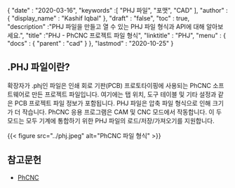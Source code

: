 {
  "date" : "2020-03-16",
  "keywords" :[ "PHJ 파일", "포맷", "CAD" ],
  "author" : {
    "display_name" : "Kashif Iqbal"
},
  "draft" : "false",
  "toc" : true,
  "description" :"PHJ 파일을 만들고 열 수 있는 PHJ 파일 형식과 API에 대해 알아보세요.",
  "title" :"PHJ - PhCNC 프로젝트 파일 형식",
  "linktitle" : "PHJ",
  "menu" : {
    "docs" : {
      "parent" : "cad"
}
},
  "lastmod" : "2020-10-25"
}

## .PHJ 파일이란?

확장자가 .phj인 파일은 인쇄 회로 기판(PCB) 프로토타이핑에 사용되는 PhCNC 소프트웨어로 만든 프로젝트 파일입니다. 여기에는 탭 위치, 도구 테이블 및 기타 설정과 같은 PCB 프로젝트 파일 정보가 포함됩니다. PHJ 파일은 압축 파일 형식으로 인해 크기가 더 작습니다. PhCNC 응용 프로그램은 CAM 및 CNC 모드에서 작동합니다. 이 두 모드는 모두 기계에 통합하기 위한 PHJ 파일의 로드/저장/가져오기를 지원합니다.

{{< figure src="../phj.jpeg" alt="PhCNC 파일 형식" >}}

## 참고문헌

* [PhCNC](https://www.accuratecnc.com/PhCNC.php)

